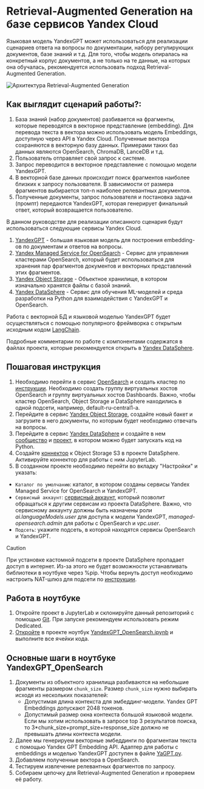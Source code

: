 # Retrieval-Augmented Generation на базе сервисов Yandex Cloud

Языковая модель YandexGPT может использоваться для реализации сценариев ответа на вопросы по документации, набору регулирующих документов, базе знаний и т.д. Для того, чтобы модель опиралась на конкретный корпус документов, а не только на те данные, на которых она обучалась, рекомендуется использовать подход Retrieval-Augmented Generation.

![Архитектура Retrieval-Augmented Generation](images/retrieval_augmented_generation_scanario.png)

## Как выглядит сценарий работы?:
1. База знаний (набор документов) разбивается на фрагменты, которые переводятся в векторное представление (embedding). Для перевода текста в вектора можно использовать модель Embeddings, доступную через API в Yandex Cloud. Полученные вектора сохраняются в векторную базу данных. Примерами таких баз данных являются OpenSearch, ChromaDB, LanceDB и т.д.
1. Пользователь отправляет свой запрос к системе.
1. Запрос переводится в векторное представление с помощью модели YandexGPT. 
1. В векторной базе данных происходит поиск фрагментов наиболее близких к запросу пользователя. В зависимости от размера фрагментов выбирается топ-n наиболее релевантных документов.
1. Полученные документы, запрос пользователя и постановка задачи (промпт) передаются YandexGPT, которая генерирует финальный ответ, который возвращается пользователю. 

В данном руководстве для реализации описанного сценария будут использоваться следующие сервисы Yandex Cloud.
1. [YandexGPT](https://cloud.yandex.ru/docs/yandexgpt/) - большая языковая модель для построения embedding-ов по документам и ответов на вопросы.
1. [Yandex Managed Service for OpenSearch](https://cloud.yandex.ru/docs/managed-opensearch/) - Сервис для управления кластерами OpenSearch, который будет использоваться для хранения пар фрагментов документов и векторных представлений этих фрагментов.
1. [Yandex Object Storage](https://cloud.yandex.ru/docs/storage/) - Объектное хранилище, в котором изначально хранятся файлы с базой знаний. 
1. [Yandex DataSphere](https://cloud.yandex.ru/docs/datasphere/) - Cервис для обучения ML-моделей и среда разработки на Python для взаимодействия с YandexGPT и OpenSearch.

Работа с векторной БД и языковой моделью YandexGPT будет осуществляться с помощью популярного фреймворка с открытым исходным кодом [LangChain](https://www.langchain.com/). 

Подробные комментарии по работе с компонентами содержатся в файлах проекта, которые рекомендуется открыть в [Yandex DataSphere](https://cloud.yandex.ru/services/datasphere).

## Пошаговая инструкция

1. Необходимо перейти в сервис [OpenSearch](https://cloud.yandex.ru/services/managed-opensearch) и создать кластер по [инструкции](https://cloud.yandex.ru/docs/managed-opensearch/operations/cluster-create). Необходимо создать группу виртуальных хостов OpenSearch и группу виртуальных хостов Dashboards. Важно, чтобы кластер OpenSearch, Object Storage и DataSphere находились в одной подсети, например, 
default-ru-central1-a.
1. Перейдите в сервис [Yandex Object Storage](https://cloud.yandex.ru/docs/storage/), создайте новый бакет и загрузите в него документы, по которым будет необходимо отвечать на вопросы.  
1. Перейдите в сервис [Yandex DataSphere](https://cloud.yandex.ru/services/datasphere) и создайте в нем [сообщество](https://cloud.yandex.ru/docs/datasphere/operations/community/create) и [проект](https://cloud.yandex.ru/docs/datasphere/operations/projects/create), в котором можно будет запускать код на Python. 
1. Создайте [коннектор](https://cloud.yandex.ru/docs/datasphere/operations/data/s3-connectors) к Object Storage S3 в проекте DataSphere. Активируйте коннектор для работы с ним JupyterLab. 
1. В созданном проекте необходимо перейти во вкладку "Настройки" и указать:
- `Каталог по умолчанию`: каталог, в котором созданы сервисы Yandex Managed Service for OpenSearch и YandexGPT.
- `Сервисный аккаунт`: [сервисный аккаунт](https://cloud.yandex.ru/docs/iam/quickstart-sa), который позволит обращаться к другим сервисам из проекта DataSphere. Важно, что сервисному аккаунту должны быть назначены роли *ai.languageModels.user* для доступа к модели YandexGPT, *managed-opensearch.admin* для работы с OpenSearch и *vpc.user*.
- `Подсеть`: укажите подсеть, в которой находятся сервисы OpenSearch и YandexGPT.
> [!CAUTION]
> При установке кастомной подсети в проекте  DataSphere пропадает доступ в интернет. Из-за этого не будет возможности устанавливать библиотеки в ноутбуке через %pip. Чтобы вернуть доступ необходимо настроить NAT-шлюз для подсети по [инструкции](https://cloud.yandex.ru/ru/docs/vpc/operations/create-nat-gateway).

## Работа в ноутбуке

1. Откройте проект в JupyterLab и склонируйте данный репозиторий с помощью [Git](https://cloud.yandex.ru/docs/datasphere/operations/projects/work-with-git). При запуске рекомендуем использовать режим Dedicated. 
1. [Откройте](https://datasphere.yandex.ru/import-ipynb?path=https://raw.githubusercontent.com/yandex-datasphere/yandexgpt-qa-scenarios/main/YandexGPT_OpenSearch.ipynb
) в проекте ноутбук [YandexGPT_OpenSearch.ipynb](YandexGPT_OpenSearch.ipynb) и выполните все ячейки кода.


## Основные шаги в ноутбуке YandexGPT_OpenSearch
1. Документы из объектного хранилища разбиваются на небольшие фрагменты размером `chunk_size`. Размер `chunk_size` нужно выбирать исходя из нескольких показателей:
    * Допустимая длина контекста для эмбеддинг-модели. Yandex GPT Embeddings допускают 2048 токенов.
    * Допустимый размер окна контекста большой языковой модели. Если мы хотим использовать в запросе top 3 результатов поиска, то 3*chunk_size+prompt_size+response_size должно не превышать длины контекста модели.
1. Далее мы генерируем векторные эмбеддинги по фрагментам текста с помощью Yandex GPT Embedding API. Адаптер для работы с embeddings и моделью YandexGPT доступен в файле [YaGPT.py](YaGPT.py).
1. Добавляем полученные вектора в OpenSearch.
1. Тестируем извлечение релевантных фрагментов по запросу.
1. Собираем цепочку для Retrieval-Augmented Generation и проверяем её работу.
